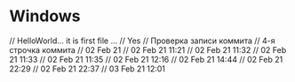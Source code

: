 # Windows
// HelloWorld... it is first file ...
// Yes
// Проверка записи коммита
// 4-я строчка коммита
// 02 Feb 21
// 02 Feb 21 11:21
// 02 Feb 21 11:32
// 02 Feb 21 11:33
// 02 Feb 21 11:35
// 02 Feb 21 12:16
// 02 Feb 21 14:44
// 02 Feb 21 22:29
// 02 Feb 21 22:37
// 03 Feb 21 12:01
